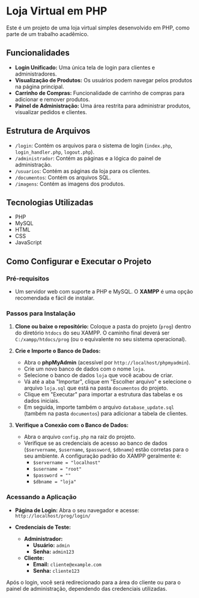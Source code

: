 # Loja Virtual em PHP

Este é um projeto de uma loja virtual simples desenvolvido em PHP, como parte de um trabalho acadêmico.

## Funcionalidades

-   **Login Unificado:** Uma única tela de login para clientes e administradores.
-   **Visualização de Produtos:** Os usuários podem navegar pelos produtos na página principal.
-   **Carrinho de Compras:** Funcionalidade de carrinho de compras para adicionar e remover produtos.
-   **Painel de Administração:** Uma área restrita para administrar produtos, visualizar pedidos e clientes.

## Estrutura de Arquivos

-   `/login`: Contém os arquivos para o sistema de login (`index.php`, `login_handler.php`, `logout.php`).
-   `/administrador`: Contém as páginas e a lógica do painel de administração.
-   `/usuarios`: Contém as páginas da loja para os clientes.
-   `/documentos`: Contém os arquivos SQL.
-   `/imagens`: Contém as imagens dos produtos.

## Tecnologias Utilizadas

-   PHP
-   MySQL
-   HTML
-   CSS
-   JavaScript

## Como Configurar e Executar o Projeto

### Pré-requisitos

-   Um servidor web com suporte a PHP e MySQL. O **XAMPP** é uma opção recomendada e fácil de instalar.

### Passos para Instalação

1.  **Clone ou baixe o repositório:**
    Coloque a pasta do projeto (`prog`) dentro do diretório `htdocs` do seu XAMPP. O caminho final deverá ser `C:/xampp/htdocs/prog` (ou o equivalente no seu sistema operacional).

2.  **Crie e Importe o Banco de Dados:**
    -   Abra o **phpMyAdmin** (acessível por `http://localhost/phpmyadmin`).
    -   Crie um novo banco de dados com o nome `loja`.
    -   Selecione o banco de dados `loja` que você acabou de criar.
    -   Vá até a aba "Importar", clique em "Escolher arquivo" e selecione o arquivo `loja.sql` que está na pasta `documentos` do projeto.
    -   Clique em "Executar" para importar a estrutura das tabelas e os dados iniciais.
    -   Em seguida, importe também o arquivo `database_update.sql` (também na pasta `documentos`) para adicionar a tabela de clientes.

3.  **Verifique a Conexão com o Banco de Dados:**
    -   Abra o arquivo `config.php` na raiz do projeto.
    -   Verifique se as credenciais de acesso ao banco de dados (`$servername`, `$username`, `$password`, `$dbname`) estão corretas para o seu ambiente. A configuração padrão do XAMPP geralmente é:
        -   `$servername = "localhost"`
        -   `$username = "root"`
        -   `$password = ""`
        -   `$dbname = "loja"`

### Acessando a Aplicação

-   **Página de Login:**
    Abra o seu navegador e acesse: `http://localhost/prog/login/`

-   **Credenciais de Teste:**
    -   **Administrador:**
        -   **Usuário:** `admin`
        -   **Senha:** `admin123`
    -   **Cliente:**
        -   **Email:** `cliente@example.com`
        -   **Senha:** `cliente123`

Após o login, você será redirecionado para a área do cliente ou para o painel de administração, dependendo das credenciais utilizadas.
